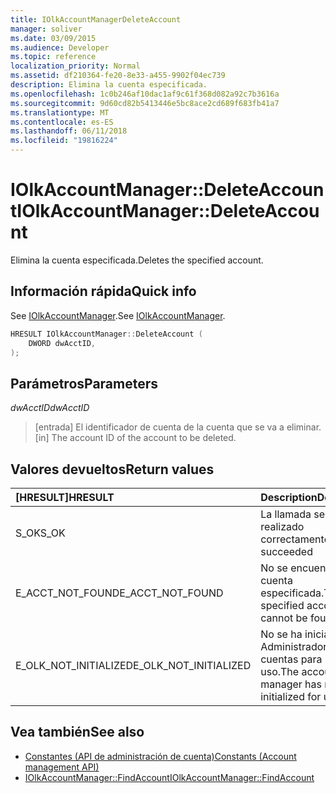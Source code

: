 ```yaml
---
title: IOlkAccountManagerDeleteAccount
manager: soliver
ms.date: 03/09/2015
ms.audience: Developer
ms.topic: reference
localization_priority: Normal
ms.assetid: df210364-fe20-8e33-a455-9902f04ec739
description: Elimina la cuenta especificada.
ms.openlocfilehash: 1c0b246af10dac1af9c61f368d082a92c7b3616a
ms.sourcegitcommit: 9d60cd82b5413446e5bc8ace2cd689f683fb41a7
ms.translationtype: MT
ms.contentlocale: es-ES
ms.lasthandoff: 06/11/2018
ms.locfileid: "19816224"
---
```

# <a name="iolkaccountmanagerdeleteaccount"></a><span data-ttu-id="82520-103">IOlkAccountManager::DeleteAccount</span><span class="sxs-lookup"><span data-stu-id="82520-103">IOlkAccountManager::DeleteAccount</span></span>

<span data-ttu-id="82520-104">Elimina la cuenta especificada.</span><span class="sxs-lookup"><span data-stu-id="82520-104">Deletes the specified account.</span></span>
  
## <a name="quick-info"></a><span data-ttu-id="82520-105">Información rápida</span><span class="sxs-lookup"><span data-stu-id="82520-105">Quick info</span></span>

<span data-ttu-id="82520-106">See [IOlkAccountManager](iolkaccountmanager.md).</span><span class="sxs-lookup"><span data-stu-id="82520-106">See [IOlkAccountManager](iolkaccountmanager.md).</span></span>
  
```cpp
HRESULT IOlkAccountManager::DeleteAccount (  
    DWORD dwAcctID, 
);
```

## <a name="parameters"></a><span data-ttu-id="82520-107">Parámetros</span><span class="sxs-lookup"><span data-stu-id="82520-107">Parameters</span></span>

<span data-ttu-id="82520-108">_dwAcctID_</span><span class="sxs-lookup"><span data-stu-id="82520-108">_dwAcctID_</span></span>
  
> <span data-ttu-id="82520-109">[entrada] El identificador de cuenta de la cuenta que se va a eliminar.</span><span class="sxs-lookup"><span data-stu-id="82520-109">[in] The account ID of the account to be deleted.</span></span>
    
## <a name="return-values"></a><span data-ttu-id="82520-110">Valores devueltos</span><span class="sxs-lookup"><span data-stu-id="82520-110">Return values</span></span>

|<span data-ttu-id="82520-111">**[HRESULT]**</span><span class="sxs-lookup"><span data-stu-id="82520-111">**HRESULT**</span></span>|<span data-ttu-id="82520-112">**Description**</span><span class="sxs-lookup"><span data-stu-id="82520-112">**Description**</span></span>|
|:-----|:-----|
|<span data-ttu-id="82520-113">S_OK</span><span class="sxs-lookup"><span data-stu-id="82520-113">S_OK</span></span>  <br/> |<span data-ttu-id="82520-114">La llamada se ha realizado correctamente</span><span class="sxs-lookup"><span data-stu-id="82520-114">The call succeeded</span></span>  <br/> |
|<span data-ttu-id="82520-115">E_ACCT_NOT_FOUND</span><span class="sxs-lookup"><span data-stu-id="82520-115">E_ACCT_NOT_FOUND</span></span>  <br/> |<span data-ttu-id="82520-116">No se encuentra la cuenta especificada.</span><span class="sxs-lookup"><span data-stu-id="82520-116">The specified account cannot be found.</span></span>  <br/> |
|<span data-ttu-id="82520-117">E_OLK_NOT_INITIALIZED</span><span class="sxs-lookup"><span data-stu-id="82520-117">E_OLK_NOT_INITIALIZED</span></span>  <br/> |<span data-ttu-id="82520-118">No se ha inicializado el Administrador de cuentas para su uso.</span><span class="sxs-lookup"><span data-stu-id="82520-118">The account manager has not been initialized for use.</span></span>  <br/> |
   
## <a name="see-also"></a><span data-ttu-id="82520-119">Vea también</span><span class="sxs-lookup"><span data-stu-id="82520-119">See also</span></span>

- [<span data-ttu-id="82520-120">Constantes (API de administración de cuenta)</span><span class="sxs-lookup"><span data-stu-id="82520-120">Constants (Account management API)</span></span>](constants-account-management-api.md)  
- [<span data-ttu-id="82520-121">IOlkAccountManager::FindAccount</span><span class="sxs-lookup"><span data-stu-id="82520-121">IOlkAccountManager::FindAccount</span></span>](iolkaccountmanager-findaccount.md)

